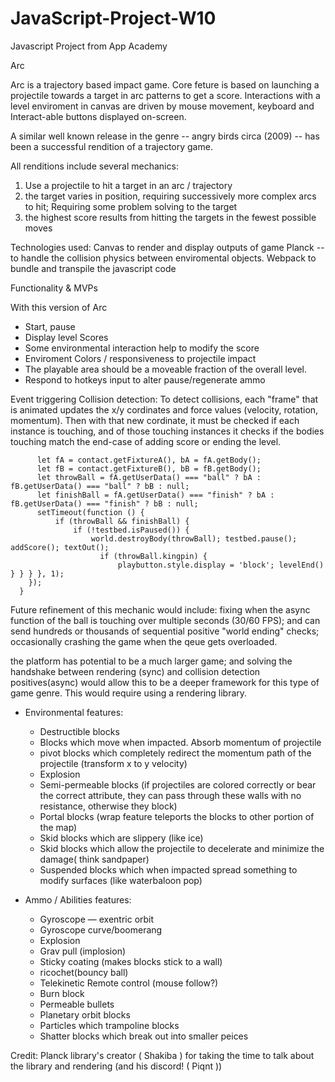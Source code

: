 # JavaScript-Project-W10
Javascript Project from App Academy


Arc

Arc is a trajectory based impact game.   Core feture is based on launching a projectile towards a target in arc patterns to get a score. Interactions with a level enviroment in canvas are driven by mouse movement, keyboard and Interact-able buttons displayed on-screen.


A similar well known release in the genre -- angry birds circa (2009) --  has been a successful rendition of a trajectory game.  


All renditions include several mechanics:
1) Use a projectile to hit a target in an arc / trajectory
2) the target varies in position, requiring successively more complex arcs to hit; Requiring some problem solving to the target
3) the highest score results from hitting the targets in the fewest possible moves



Technologies used:
Canvas to render and display outputs of game
Planck -- to handle the collision physics between enviromental objects.
Webpack to bundle and transpile the javascript code


Functionality & MVPs

With this version of Arc
* Start, pause
* Display level Scores
* Some environmental interaction help to modify the score
* Enviroment Colors / responsiveness to projectile impact
* The playable area should be a moveable fraction of the overall level.
* Respond to hotkeys input to alter pause/regenerate ammo


Event triggering Collision detection:
To detect collisions, each "frame" that is animated updates the x/y cordinates and force values (velocity, rotation, momentum).  Then with that new cordinate, it must be checked if each instance is touching, and of those touching instances it checks if the bodies touching match the end-case of adding score or ending the level.




          let fA = contact.getFixtureA(), bA = fA.getBody();
          let fB = contact.getFixtureB(), bB = fB.getBody();
          let throwBall = fA.getUserData() === "ball" ? bA : fB.getUserData() === "ball" ? bB : null;
          let finishBall = fA.getUserData() === "finish" ? bA : fB.getUserData() === "finish" ? bB : null;
          setTimeout(function () { 
              if (throwBall && finishBall) { 
                  if (!testbed.isPaused()) { 
                      world.destroyBody(throwBall); testbed.pause(); addScore(); textOut(); 
                        if (throwBall.kingpin) { 
                            playbutton.style.display = 'block'; levelEnd() } } } }, 1);
        });
      }

Future refinement of this mechanic would include: fixing when the async function of the ball is touching over multiple seconds (30/60 FPS); and can send hundreds or thousands of sequential positive "world ending" checks; occasionally crashing the game when the qeue gets overloaded.


the platform has potential to be a much larger game; and solving the handshake between rendering (sync) and collision detection positives(async) would allow this to be a deeper framework for this type of game genre.  This would require using a rendering library.


* Environmental features:
    * Destructible blocks
    * Blocks which move when impacted.  Absorb momentum of projectile
    * pivot blocks which completely redirect the momentum path of the projectile (transform x to y velocity)
    * Explosion
    * Semi-permeable blocks (if projectiles are colored correctly or bear the correct attribute, they can pass through these walls with no resistance, otherwise they block)
    * Portal blocks (wrap feature teleports the blocks to other portion of the map)
    * Skid blocks which are slippery (like ice)
    * Skid blocks which allow the projectile to decelerate and minimize the damage( think sandpaper)
    * Suspended blocks which when impacted spread something to modify surfaces (like waterbaloon pop)

* Ammo / Abilities features:
    * Gyroscope — exentric orbit
    * Gyroscope curve/boomerang
    * Explosion
    * Grav pull (implosion)
    * Sticky coating (makes blocks stick to a wall)
    * ricochet(bouncy ball)
    * Telekinetic Remote control (mouse follow?)
    * Burn block
    * Permeable bullets
    * Planetary orbit blocks
    * Particles which trampoline blocks
    * Shatter blocks which break out into smaller peices



Credit:
Planck library's creator ( Shakiba ) for taking the time to talk about the library and rendering (and his discord! ( Piqnt ))


